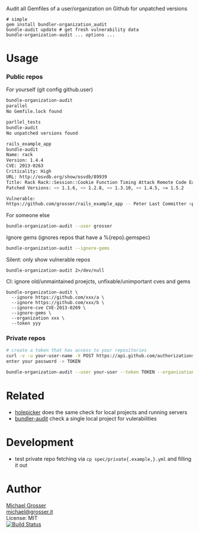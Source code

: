 Audit all Gemfiles of a user/organization on Github for unpatched versions

    # simple
    gem install bundler-organization_audit
    bundle-audit update # get fresh vulnerability data
    bundle-organization-audit ... options ...

Usage
=====

### Public repos
For yourself (git config github.user)
```Bash
bundle-organization-audit
parallel
No Gemfile.lock found

parllel_tests
bundle-audit
No unpatched versions found

rails_example_app
bundle-audit
Name: rack
Version: 1.4.4
CVE: 2013-0263
Criticality: High
URL: http://osvdb.org/show/osvdb/89939
Title: Rack Rack::Session::Cookie Function Timing Attack Remote Code Execution
Patched Versions: ~> 1.1.6, ~> 1.2.8, ~> 1.3.10, ~> 1.4.5, >= 1.5.2

Vulnerable:
https://github.com/grosser/rails_example_app -- Peter Last Committer <peter@last-commit-email.com>
```

For someone else
```Bash
bundle-organization-audit --user grosser
```

Ignore gems (ignores repos that have a %{repo}.gemspec)
```Bash
bundle-organization-audit --ignore-gems
```

Silent:  only show vulnerable repos
```
bundle-organization-audit 2>/dev/null
```

CI: ignore old/unmaintained proejcts, unfixable/unimportant cves and gems
```
bundle-organization-audit \
  --ignore https://github.com/xxx/a \
  --ignore https://github.com/xxx/b \
  --ignore-cve CVE-2013-0269 \
  --ignore-gems \
  --organization xxx \
  --token yyy
```

### Private repos

```Bash
# create a token that has access to your repositories
curl -v -u your-user-name -X POST https://api.github.com/authorizations --data '{"scopes":["repo"]}'
enter your password -> TOKEN

bundle-organization-audit --user your-user --token TOKEN --organization your-organization
```

Related
=======
 - [holepicker](https://github.com/jsuder/holepicker) does the same check for local projects and running servers
 - [bundler-audit](https://github.com/postmodern/bundler-audit) check a single local project for vulerabilities

Development
===========
 - test private repo fetching via `cp spec/private{.example,}.yml` and filling it out

Author
======
[Michael Grosser](http://grosser.it)<br/>
michael@grosser.it<br/>
License: MIT<br/>
[![Build Status](https://travis-ci.org/grosser/bundler-organization_audit.png)](https://travis-ci.org/grosser/bundler-organization_audit)
